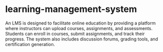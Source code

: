 # learning-management-system
An LMS is designed to facilitate online education by providing a platform where instructors can upload courses, assignments, and assessments. Students can enroll in courses, submit assignments, and track their progress. The system also includes discussion forums, grading tools, and certification generation.
